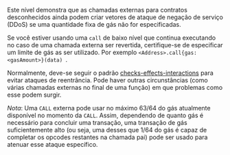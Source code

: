 Este nível demonstra que as chamadas externas para contratos desconhecidos ainda podem
criar vetores de ataque de negação de serviço (DDoS) se uma quantidade fixa de gás não for
especificadas.

Se você estiver usando uma `call` de baixo nível que continua executando no caso de uma chamada externa ser revertida, certifique-se de especificar um limite de gás as ser utilizado. Por exemplo `<Address>.call{gas: <gasAmount>}(data)
`.

Normalmente, deve-se seguir o padrão [checks-effects-interactions](http://solidity.readthedocs.io/en/latest/security-considerations.html#use-the-checks-effects-interactions-pattern) para evitar ataques de reentrância. Pode haver outras circunstâncias (como várias chamadas externas no final de uma função) em que problemas como esse podem surgir.

*Nota*: Uma `CALL` externa pode usar no máximo 63/64 do gás atualmente disponível
no momento da `CALL`. Assim, dependendo de quanto gás é necessário para
concluir uma transação, uma transação de gás suficientemente alto (ou seja, uma desses
que 1/64 do gás é capaz de completar os opcodes restantes na chamada pai) pode ser usado para atenuar esse ataque específico.
